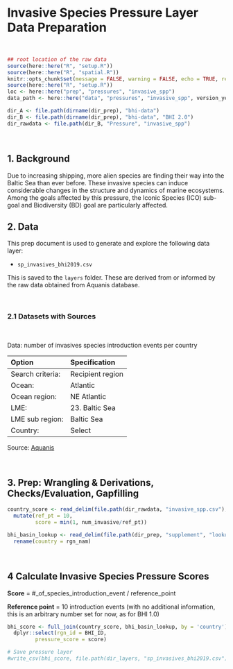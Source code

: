 Invasive Species Pressure Layer Data Preparation
================

<br>

``` r
## root location of the raw data
source(here::here("R", "setup.R"))
source(here::here("R", "spatial.R"))
knitr::opts_chunk$set(message = FALSE, warning = FALSE, echo = TRUE, results = "hide", fig.width = 9.5, fig.height = 6)
source(here::here("R", "setup.R"))
loc <- here::here("prep", "pressures", "invasive_spp")
data_path <- here::here("data", "pressures", "invasive_spp", version_year, "invasive_spp_data.rmd")

dir_A <- file.path(dirname(dir_prep), "bhi-data")
dir_B <- file.path(dirname(dir_prep), "bhi-data", "BHI 2.0")
dir_rawdata <- file.path(dir_B, "Pressure", "invasive_spp")
```

<br>

## 1\. Background

Due to increasing shipping, more alien species are finding their way
into the Baltic Sea than ever before. These invasive species can induce
considerable changes in the structure and dynamics of marine ecosystems.
Among the goals affected by this pressure, the Iconic Species (ICO)
sub-goal and Biodiversity (BD) goal are particularly affected.

## 2\. Data

This prep document is used to generate and explore the following data
layer:

  - `sp_invasives_bhi2019.csv`

This is saved to the `layers` folder. These are derived from or informed
by the raw data obtained from Aquanis database.

<br>

### 2.1 Datasets with Sources

<br/>

Data: number of invasives species introduction events per country
<!-- dataset save location BHI_share/BHI 2.0/Pressure/invasive_spp/ -->

| Option           | Specification    |
| :--------------- | :--------------- |
| Search criteria: | Recipient region |
| Ocean:           | Atlantic         |
| Ocean region:    | NE Atlantic      |
| LME:             | 23\. Baltic Sea  |
| LME sub region:  | Baltic Sea       |
| Country:         | Select           |

Source:
[Aquanis](http://www.corpi.ku.lt/databases/index.php/aquanis/search/search_advanced)
<br/>

<br/>

## 3\. Prep: Wrangling & Derivations, Checks/Evaluation, Gapfilling

``` r
country_score <- read_delim(file.path(dir_rawdata, "invasive_spp.csv"), delim = ";") %>% 
  mutate(ref_pt = 10, 
         score = min(1, num_invasive/ref_pt))

bhi_basin_lookup <- read_delim(file.path(dir_prep, "supplement", "lookup_tabs", "bhi_basin_country_lookup.csv"), delim = ";") %>% 
  rename(country = rgn_nam) 
```

<br>

## 4 Calculate Invasive Species Pressure Scores

**Score** = \#\_of\_species\_introduction\_event / reference\_point

**Reference point** = 10 introduction events (with no additional
information, this is an arbitrary number set for now, as for BHI
1.0)

``` r
bhi_score <- full_join(country_score, bhi_basin_lookup, by = 'country') %>% 
  dplyr::select(rgn_id = BHI_ID, 
         pressure_score = score)

# Save pressure layer
#write_csv(bhi_score, file.path(dir_layers, "sp_invasives_bhi2019.csv"))
```

<br>

